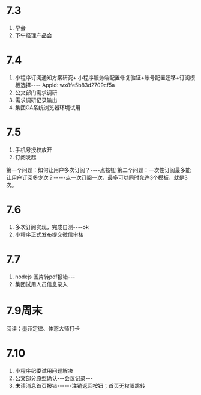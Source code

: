 # 7.3
1. 早会  
2. 下午经理产品会

# 7.4
1. 小程序订阅通知方案研究+ 小程序服务端配置修复验证+账号配置迁移+订阅模板选择----  AppId: wx8fe5b83d2709cf5a
2. 公文部门需求调研 
3. 需求调研记录输出
4. 集团OA系统浏览器环境试用


# 7.5

1. 手机号授权放开
2. 订阅发起

第一个问题：如何让用户多次订阅？----点按钮
第二个问题：一次性订阅最多能让用户订阅多少次？-----点一次订阅一次，最多可以同时允许3个模板，就是3次。



# 7.6
1. 多次订阅实现，完成自测----ok
2. 小程序正式发布提交微信审核


# 7.7
1. nodejs 图片转pdf报错---
2. 集团试用人员信息录入

# 7.9周末
阅读：墨菲定律、体态大师打卡

# 7.10
1. 小程序纪委试用问题解决
2. 公文部分原型确认---会议记录---
3. 未读消息首页报错------注销返回按钮；首页无权限跳转

